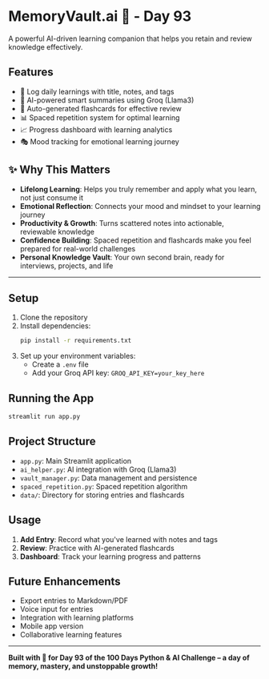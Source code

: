 # MemoryVault.ai 🧠 - Day 93

A powerful AI-driven learning companion that helps you retain and review knowledge effectively.

## Features

- 📝 Log daily learnings with title, notes, and tags
- 🤖 AI-powered smart summaries using Groq (Llama3)
- 🎯 Auto-generated flashcards for effective review
- 📊 Spaced repetition system for optimal learning
- 📈 Progress dashboard with learning analytics
- 🎭 Mood tracking for emotional learning journey

## ✨ Why This Matters
- **Lifelong Learning**: Helps you truly remember and apply what you learn, not just consume it
- **Emotional Reflection**: Connects your mood and mindset to your learning journey
- **Productivity & Growth**: Turns scattered notes into actionable, reviewable knowledge
- **Confidence Building**: Spaced repetition and flashcards make you feel prepared for real-world challenges
- **Personal Knowledge Vault**: Your own second brain, ready for interviews, projects, and life

---

## Setup

1. Clone the repository
2. Install dependencies:
   ```bash
   pip install -r requirements.txt
   ```
3. Set up your environment variables:
   - Create a `.env` file
   - Add your Groq API key: `GROQ_API_KEY=your_key_here`

## Running the App

```bash
streamlit run app.py
```

## Project Structure

- `app.py`: Main Streamlit application
- `ai_helper.py`: AI integration with Groq (Llama3)
- `vault_manager.py`: Data management and persistence
- `spaced_repetition.py`: Spaced repetition algorithm
- `data/`: Directory for storing entries and flashcards

## Usage

1. **Add Entry**: Record what you've learned with notes and tags
2. **Review**: Practice with AI-generated flashcards
3. **Dashboard**: Track your learning progress and patterns

## Future Enhancements

- Export entries to Markdown/PDF
- Voice input for entries
- Integration with learning platforms
- Mobile app version
- Collaborative learning features

---

**Built with 🚀 for Day 93 of the 100 Days Python & AI Challenge – a day of memory, mastery, and unstoppable growth!**
